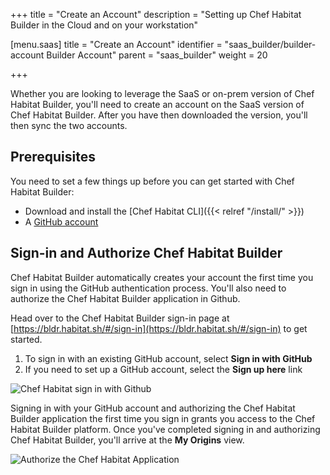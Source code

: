 +++
title = "Create an Account"
description = "Setting up Chef Habitat Builder in the Cloud and on your workstation"


[menu.saas]
    title = "Create an Account"
    identifier = "saas_builder/builder-account Builder Account"
    parent = "saas_builder"
    weight = 20

+++

Whether you are looking to leverage the SaaS or on-prem version of Chef Habitat Builder, you'll need to create an account on the SaaS version of Chef Habitat Builder. After you have then downloaded the version, you'll then sync the two accounts.

## Prerequisites

You need to set a few things up before you can get started with Chef Habitat Builder:

* Download and install the [Chef Habitat CLI]({{< relref "/install/" >}})
* A [GitHub account](https://github.com/join)

## Sign-in and Authorize Chef Habitat Builder

Chef Habitat Builder automatically creates your account the first time you sign in using the GitHub authentication process. You'll also need to authorize the Chef Habitat Builder application in Github.

Head over to the Chef Habitat Builder sign-in page at [https://bldr.habitat.sh/#/sign-in](https://bldr.habitat.sh/#/sign-in) to get started.

1. To sign in with an existing GitHub account, select **Sign in with GitHub**
1. If you need to set up a GitHub account, select the **Sign up here** link

![Chef Habitat sign in with Github](/images/habitat/builder_signin.png)

Signing in with your GitHub account and authorizing the Chef Habitat Builder application the first time you sign in grants you access to the Chef Habitat Builder platform. Once you've completed signing in and authorizing Chef Habitat Builder, you'll arrive at the **My Origins** view.

![Authorize the Chef Habitat Application](/images/habitat/authorize.png)
